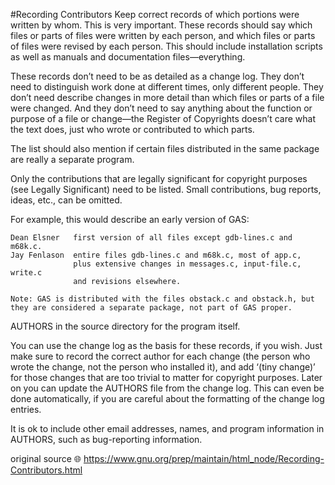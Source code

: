 #Recording Contributors
Keep correct records of which portions were written by whom. This is very important. These records should say which files or parts of files were written by each person, and which files or parts of files were revised by each person. This should include installation scripts as well as manuals and documentation files—everything.

These records don’t need to be as detailed as a change log. They don’t need to distinguish work done at different times, only different people. They don’t need describe changes in more detail than which files or parts of a file were changed. And they don’t need to say anything about the function or purpose of a file or change—the Register of Copyrights doesn’t care what the text does, just who wrote or contributed to which parts.

The list should also mention if certain files distributed in the same package are really a separate program.

Only the contributions that are legally significant for copyright purposes (see Legally Significant) need to be listed. Small contributions, bug reports, ideas, etc., can be omitted.

For example, this would describe an early version of GAS:
```
Dean Elsner   first version of all files except gdb-lines.c and m68k.c.
Jay Fenlason  entire files gdb-lines.c and m68k.c, most of app.c,
              plus extensive changes in messages.c, input-file.c, write.c
              and revisions elsewhere.

Note: GAS is distributed with the files obstack.c and obstack.h, but
they are considered a separate package, not part of GAS proper.
```
AUTHORS in the source directory for the program itself.

You can use the change log as the basis for these records, if you wish. Just make sure to record the correct author for each change (the person who wrote the change, not the person who installed it), and add ‘(tiny change)’ for those changes that are too trivial to matter for copyright purposes. Later on you can update the AUTHORS file from the change log. This can even be done automatically, if you are careful about the formatting of the change log entries.

It is ok to include other email addresses, names, and program information in AUTHORS, such as bug-reporting information.

original source 🌐
https://www.gnu.org/prep/maintain/html_node/Recording-Contributors.html
